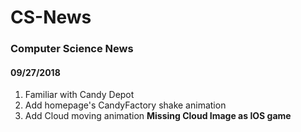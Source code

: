 # CS-News

### Computer Science News
#### 09/27/2018
1. Familiar with Candy Depot
2. Add homepage's CandyFactory shake animation
3. Add Cloud moving animation **Missing Cloud Image as IOS game**

